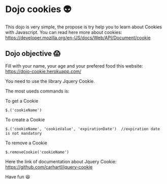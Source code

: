 # Dojo cookies 👽

This dojo is very simple, the propose is try help you to learn about Cookies with Javascript.
You can read here more about cookies: https://developer.mozilla.org/en-US/docs/Web/API/Document/cookie

## Dojo objective 😱

Fill with your name, your age and your prefered food this website:
https://dojo-cookie.herokuapp.com/

You need to use the library Jquery Cookie.

The most useds commands is:

To get a Cookie
```
$.('cookieName')
```

To create a Cookie
```
$.('cookieName', 'cookieValue', 'expirationDate')  //expiration date is not mandatory
```

To remove a Cookie
```
$.removeCookie('cookieName')
```

Here the link of documentation about Jquery Cookie:
https://github.com/carhartl/jquery-cookie

Have fun 😆
